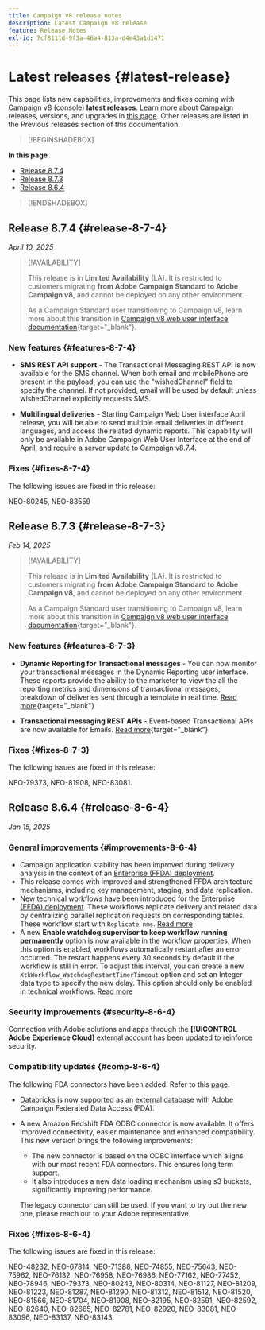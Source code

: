 ```yaml
---
title: Campaign v8 release notes
description: Latest Campaign v8 release
feature: Release Notes
exl-id: 7cf8111d-9f3a-46a4-813a-d4e43a1d1471
---
```

# Latest releases {#latest-release}

This page lists new capabilities, improvements and fixes coming with Campaign v8 (console) **latest releases**. Learn more about Campaign releases, versions, and upgrades in [this page](upgrades.md). Other releases are listed in the Previous releases section of this documentation.

>[!BEGINSHADEBOX]

**In this page**

* [Release 8.7.4](#release-8-7-4)
* [Release 8.7.3](#release-8-7-3) 
* [Release 8.6.4](#release-8-6-4)

>[!ENDSHADEBOX]

## Release 8.7.4 {#release-8-7-4}

_April 10, 2025_

>[!AVAILABILITY]
>
>This release is in **Limited Availability** (LA). It is restricted to customers migrating **from Adobe Campaign Standard to Adobe Campaign v8**, and cannot be deployed on any other environment.
>
>As a Campaign Standard user transitioning to Campaign v8, learn more about this transition in [Campaign v8 web user interface documentation](https://experienceleague.adobe.com/en/docs/campaign-web/v8/start/acs-migration){target="_blank"}.

### New features {#features-8-7-4}

* **SMS REST API support** - The Transactional Messaging REST API is now available for the SMS channel. When both email and mobilePhone are present in the payload, you can use the "wishedChannel" field to specify the channel. If not provided, email will be used by default unless wishedChannel explicitly requests SMS.

* **Multilingual deliveries** - Starting Campaign Web User interface April release, you will be able to send multiple email deliveries in different languages, and access the related dynamic reports. This capability will only be available in Adobe Campaign Web User Interface at the end of April, and require a server update to Campaign v8.7.4.

### Fixes {#fixes-8-7-4}

The following issues are fixed in this release:

NEO-80245, NEO-83559

## Release 8.7.3 {#release-8-7-3}

_Feb 14, 2025_

>[!AVAILABILITY]
>
>This release is in **Limited Availability** (LA). It is restricted to customers migrating **from Adobe Campaign Standard to Adobe Campaign v8**, and cannot be deployed on any other environment.
>
>As a Campaign Standard user transitioning to Campaign v8, learn more about this transition in [Campaign v8 web user interface documentation](https://experienceleague.adobe.com/en/docs/campaign-web/v8/start/acs-migration){target="_blank"}.

### New features {#features-8-7-3}

* **Dynamic Reporting for Transactional messages** - You can now monitor your transactional messages in the Dynamic Reporting user interface. These reports provide the ability to the marketer to view the all the reporting metrics and dimensions of transactional messages, breakdown of deliveries sent through a template in real time. [Read more](https://experienceleague.adobe.com/en/docs/experience-cloud/campaign/reporting/get-started-reporting){target="_blank"}

* **Transactional messaging REST APIs** - Event-based Transactional APIs are now available for Emails. [Read more](https://experienceleague.adobe.com/en/docs/experience-cloud/campaign/apis/managing-transactional-messages){target="_blank"}

### Fixes {#fixes-8-7-3}

The following issues are fixed in this release:

NEO-79373, NEO-81908, NEO-83081.


## Release 8.6.4 {#release-8-6-4}

_Jan 15, 2025_

### General improvements {#improvements-8-6-4}

* Campaign application stability has been improved during delivery analysis in the context of an [Enterprise (FFDA) deployment](../../v8/architecture/enterprise-deployment.md).
* This release comes with improved and strengthened FFDA architecture mechanisms, including key management, staging, and data replication.
* New technical workflows have been introduced for the [Enterprise (FFDA) deployment](../../v8/architecture/enterprise-deployment.md). These workflows replicate delivery and related data by centralizing parallel replication requests on corresponding tables. These workflow start with `Replicate nms`. [Read more](../architecture/replication.md)
* A new **Enable watchdog supervisor to keep workflow running permanently** option is now available in the workflow properties. When this option is enabled, workflows automatically restart after an error occurred. The restart happens every 30 seconds by default if the workflow is still in error. To adjust this interval, you can create a new `XtkWorkflow_WatchdogRestartTimerTimeout` option and set an Integer data type to specify the new delay. This option should only be enabled in technical workflows. [Read more](../../automation/workflow/workflow-properties.md#execution)

### Security improvements {#security-8-6-4}

Connection with Adobe solutions and apps through the **[!UICONTROL Adobe Experience Cloud]** external account has been updated to reinforce security. 

<!--
### Connection to Campaign {#ims-8-6-4}

**(Limited availability)** For a restricted list of customers, Campaign v8.6.4 can allow native authentication mode instead of Adobe Identity Management System (IMS). Note that if you are using Campaign native authentication, you cannot access to [Campaign Web User Interface](../start/campaign-ui.md#campaign-web-user-interface).-->

### Compatibility updates {#comp-8-6-4}

The following FDA connectors have been added. Refer to this [page](compatibility-matrix.md#FederatedDataAccessFDA).

* Databricks is now supported as an external database with Adobe Campaign Federated Data Access (FDA).

* A new Amazon Redshift FDA ODBC connector is now available. It offers improved connectivity, easier maintenance and enhanced compatibility. This new version brings the following improvements:

   * The new connector is based on the ODBC interface which aligns with our most recent FDA connectors. This ensures long term support.
   * It also introduces a new data loading mechanism using s3 buckets, significantly improving performance.

   The legacy connector can still be used. If you want to try out the new one, please reach out to your Adobe representative.

### Fixes {#fixes-8-6-4}

The following issues are fixed in this release:

NEO-48232, NEO-67814, NEO-71388, NEO-74855, NEO-75643, NEO-75962, NEO-76132, NEO-76958, NEO-76986, NEO-77162, NEO-77452, NEO-78946, NEO-79373, NEO-80243, NEO-80314, NEO-81127, NEO-81209, NEO-81223, NEO-81287, NEO-81290, NEO-81312, NEO-81512, NEO-81520, NEO-81566, NEO-81704, NEO-81908, NEO-82195, NEO-82591, NEO-82592, NEO-82640, NEO-82665, NEO-82781, NEO-82920, NEO-83081, NEO-83096, NEO-83137, NEO-83143.

